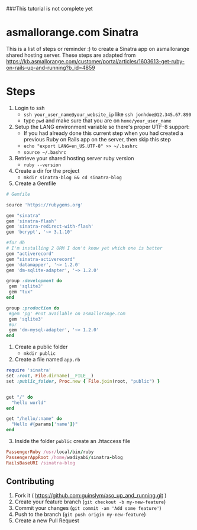 ###This tutorial is not complete yet


# asmallorange.com Sinatra
This is a list of steps or reminder :) to create a Sinatra app on asmallorange shared hosting server. These steps are adapted from https://kb.asmallorange.com/customer/portal/articles/1603613-get-ruby-on-rails-up-and-running?b_id=4859


# Steps

1. 	Login to ssh
	*	`ssh your_user_name@your_website_ip` like `ssh jonhdoe@12.345.67.890`
	* type `pwd` and make sure that you are on `home/your_user_name`
2.  Setup the LANG environment variable so there's proper UTF-8 support:
	* If you had already done this current step when you had created a previous Ruby on Rails app on the server, then skip this step
	*	`echo "export LANG=en_US.UTF-8" >> ~/.bashrc`
	*	`source ~/.bashrc`
3.  Retrieve your shared hosting server ruby version
	*	`ruby --version`
4. 	Create a dir for the project
	*	`mkdir sinatra-blog && cd sinatra-blog`
5.  Create a Gemfile
```ruby
# Gemfile

source 'https://rubygems.org'

gem "sinatra"
gem 'sinatra-flash'
gem 'sinatra-redirect-with-flash'
gem 'bcrypt', '~> 3.1.10'

#for db
# I'm installing 2 ORM I don't know yet which one is better
gem "activerecord"
gem "sinatra-activerecord"
gem 'datamapper', '~> 1.2.0'
gem 'dm-sqlite-adapter', '~> 1.2.0'

group :development do
 gem 'sqlite3'
 gem "tux"
end

group :production do
 #gem 'pg' #not available on asmallorange.com
 gem 'sqlite3'
 #or
 gem 'dm-mysql-adapter', '~> 1.2.0'
end
```
1. 	Create a public folder
	*	`mkdir public`
2. 	Create a file named `app.rb`
```ruby
require 'sinatra'
set :root, File.dirname(__FILE__)
set :public_folder, Proc.new { File.join(root, "public") }


get "/" do
  "hello world"
end

get "/hello/:name" do
  "Hello #{params['name']}"
end
```
3. 	Inside the folder `public` create an .htaccess file
```ruby
PassengerRuby /usr/local/bin/ruby
PassengerAppRoot /home/wadiyabi/sinatra-blog
RailsBaseURI /sinatra-blog
```




## Contributing

1. Fork it ( https://github.com:guinslym/aso_up_and_running.git )
2. Create your feature branch (`git checkout -b my-new-feature`)
3. Commit your changes (`git commit -am 'Add some feature'`)
4. Push to the branch (`git push origin my-new-feature`)
5. Create a new Pull Request

